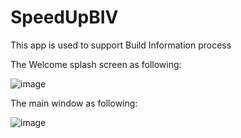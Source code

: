 # SpeedUpBIV
This app is used to support Build Information process

The Welcome splash screen as following:

![image](https://user-images.githubusercontent.com/31280143/209564013-47cb1e53-d9d2-41b5-9340-49182cd7898a.png)

The main window as following:

![image](https://user-images.githubusercontent.com/31280143/209564075-b0e85f21-a5ec-4fa1-8219-0ceff7c005b5.png)

